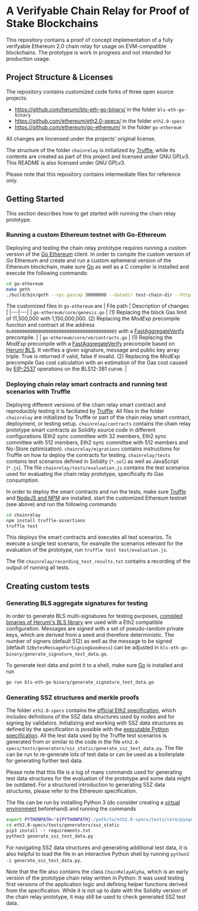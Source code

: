 # A Verifyable Chain Relay for Proof of Stake Blockchains 

This repository contains a proof of concept implementation of a fully verifyable Ethereum 2.0 chain relay for usage on EVM-compatible blockchains. The prototype is work in progress and not intended for production usage. 

## Project Structure & Licenses

The repository contains customized code forks of three open source projects: 

- https://github.com/herumi/bls-eth-go-binary/ in the folder `bls-eth-go-binary`
- https://github.com/ethereum/eth2.0-specs/ in the folder `eth2.0-specs`
- https://github.com/ethereum/go-ethereum/ in the folder `go-ethereum`

All changes are lincensed under the projects' original license. 

The structure of the folder `chainrelay` is initialized by [Truffle](https://github.com/trufflesuite/truffle), while its contents are created as part of this project and licensed under GNU GPLv3. This README is also licensed under GNU GPLv3.

Please note that this repository contains intermediate files for reference only.  

## Getting Started

This section describes how to get started with running the chain relay prototype.   

### Running a custom Ethereum testnet with Go-Ethereum

Deploying and testing the chain relay prototype requires running a custom version of the [Go Ethereum](https://github.com/ethereum/go-ethereum) client. In order to compile the custom version of Go Ethereum and create and run a custom ephemeral version of the Ethereum blockchain, make sure [Go](https://golang.org/) as well as a C compiler is installed and execute the following commands:

```bash
cd go-ethereum
make geth 
./build/bin/geth --rpc.gascap 30000000 --datadir test-chain-dir --http --dev --vmdebug --verbosity 3 --rpcapi debug,eth,personal,net,web3
```

The customized files in `go-ethereum` are 
| File path | Description of changes |
|---|---|
| `go-ethereum/core/genesis.go` | (1) Replacing the block Gas limit of 11,500,000 with 1,150,000,000. (2)  Replacing the _ModExp_ precompile function and contract at the address `0x0000000000000000000000000000000000000005` with a [FastAggregateVerify](https://datatracker.ietf.org/doc/html/draft-irtf-cfrg-bls-signature-04#section-3.3.4) precompile. |
| `go-ethereum/core/vm/contracts.go` | (1) Replacing the _ModExp_ precompile with a [FastAggregateVerify](https://datatracker.ietf.org/doc/html/draft-irtf-cfrg-bls-signature-04#section-3.3.4) precompile based on [Herumi BLS](https://github.com/herumi/bls-eth-go-binary). It verifies a given signature, message and public key array triple. True is returned if valid, false if invalid. (2) Replacing the _ModExp_ precompile Gas cost calculation with an estimation of the Gas cost caused by [EIP-2537](https://eips.ethereum.org/EIPS/eip-2537) operations on the BLS12-381 curve. |

### Deploying chain relay smart contracts and running test scenarios with Truffle

Deploying different versions of the chain relay smart contract and reproducibly testing it is faciliated by [Truffle](https://github.com/trufflesuite/truffle). All files in the folder `chainrelay` are initialized by Truffle or part of the chain relay smart contract, deployment, or testing setup. `chainrelay/contracts` contains the chain relay prototype smart contracts as Solidity source code in different configurations (Eth2 sync committee with 32 members, Eth2 sync committee with 512 members, Eth2 sync committee with 512 members and No-Store optimization). `chainrelay/migrations` contains instructions for Truffle on how to deploy the contracts for testing. `chainrelay/tests` contains test scenarios defined in Solidity (`*.sol`) as well as JavaScript (`*.js`). The file `chainrelay/tests/evaluation.js` contains the test scenarios used for evaluating the chain relay prototype, specifically its Gas consumption.

In order to deploy the smart contracts and run the tests, make sure [Truffle](https://github.com/trufflesuite/truffle) and [NodeJS and NPM](https://docs.npmjs.com/downloading-and-installing-node-js-and-npm) are installed, start the customized Ethereum testnet (see above) and run the following commands:

```bash
cd chainrelay
npm install truffle-assertions
truffle test
```

This deploys the smart contracts and executes all test scenarios. To execute a single test scenario, for example the scenarios relevant for the evaluation of the prototype, run `truffle test test/evaluation.js`. 

The file `chainrelay/recording_test_results.txt` contains a recording of the output of running all tests. 

## Creating custom tests

### Generating BLS aggregate signatures for testing

In order to generate BLS multi-signatures for testing purposes, [compiled binaries of Herumi's BLS library](https://github.com/herumi/bls-eth-go-binary) are used with a Eth2 compatible configuration. Messages are signed with a set of pseudo-random private keys, which are derived from a seed and therefore deterministic. The number of signers (default 512) as well as the message to be signed (default `32BytesMessageForSigningGoodness`) can be adjusted in `bls-eth-go-binary/generate_signature_test_data.go`. 

To generate test data and print it to a shell, make sure [Go](https://golang.org/) is installed and run

```bash
go run bls-eth-go-binary/generate_signature_test_data.go
```

### Generating SSZ structures and merkle proofs

The folder `eth2.0-specs` contains the [official Eth2 specification](https://github.com/ethereum/eth2.0-specs/), which includes definitions of the SSZ data structures used by nodes and for signing by validators. Initializing and working with SSZ data structures as defined by the specification is possible with the [executable Python specification](https://github.com/ethereum/consensus-specs/blob/dev/tests/core/pyspec/README.md). All the test data used by the Truffle test scenarios is generated from or similar to the code in the file `eth2.0-specs/tests/generators/ssz_static/generate_ssz_test_data.py`. The file can be run to re-generate lots of test data or can be used as a boilerplate for generating further test data. 

Please note that this file is a log of many commands used for generating test data structures for the evaluation of the prototype and some data might be outdated. For a structured introduction to generating SSZ data structures, please refer to the Ethereum specification.

The file can be run by installing Python 3 (do consider creating a [virtual environment](https://docs.python.org/3/library/venv.html) beforehand) and running the commands

```bash
export PYTHONPATH="${PYTHONPATH}:/path/to/eth2.0-specs/tests/core/pyspec"
cd eth2.0-specs/tests/generators/ssz_static
pip3 install -r requirements.txt
python3 generate_ssz_test_data.py
```

For navigating SSZ data structures and generating additional test data, it is also helpful to load the file in an interactive Python shell by running `python3 -i generate_ssz_test_data.py`. 

Note that the file also contains the class `ChainRelayAlpha`, which is an early version of the prototype chain relay written in Python. It was used testing first versions of the application logic and defining helper functions derived from the specification. While it is not up to date with the Solidity version of the chain relay prototype, it may still be used to check generated SSZ test data. 